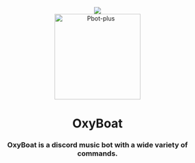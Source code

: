 <center><img src="https://capsule-render.vercel.app/api?type=waving&color=gradient&height=200&section=header&text=OxyBoat&fontSize=80&fontAlignY=35&animation=twinkling&fontColor=gradient" /></center>

<center><img src = "https://cdn.discordapp.com/attachments/892270315630133268/898869294769770506/1634314492194.jpg" alt="Pbot-plus" width="200" height="200"></center>

<h1 align = "center">OxyBoat</h1>
<h3 align = "center">OxyBoat is a discord music bot with a wide variety of commands.</h3>
